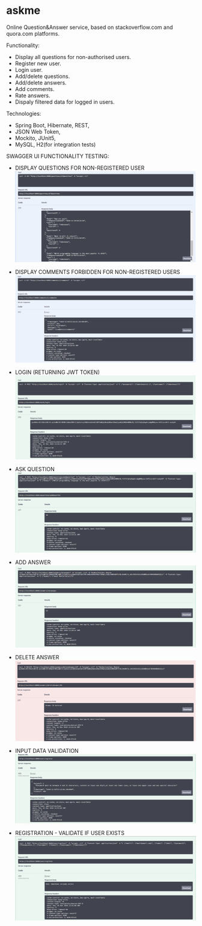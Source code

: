 # askme

Online Question&Answer service, based on stackoverflow.com and quora.com platforms.

Functionality:
- Display all questions for non-authorised users.
- Register new user.
- Login user.
- Add/delete questions.
- Add/delete answers.
- Add comments.
- Rate answers.
- Dispaly filtered data for logged in users.

Technologies:
- Spring Boot, Hibernate, REST,
- JSON Web Token,
- Mockito, JUnit5,
- MySQL, H2(for integration tests)


SWAGGER UI FUNCTIONALITY TESTING:

- DISPLAY QUESTIONS FOR NON-REGISTERED USER
 ![](https://github.com/PaulinaCz/askme/blob/master/images/allQuestionsWithoutAuth.png)
 
 - DISPLAY COMMENTS FORBIDDEN FOR NON-REGISTERED USERS
 ![](https://github.com/PaulinaCz/askme/blob/master/images/commentsForbiddenWithoutAuth.png)
 
 - LOGIN (RETURNING JWT TOKEN)
 ![](https://github.com/PaulinaCz/askme/blob/master/images/login.png)
 
 - ASK QUESTION
 ![](https://github.com/PaulinaCz/askme/blob/master/images/askQuestion.png)
 
 - ADD ANSWER
 ![](https://github.com/PaulinaCz/askme/blob/master/images/addAnswer.png)
 
 - DELETE ANSWER
 ![](https://github.com/PaulinaCz/askme/blob/master/images/deleteMyAnswer.png)
 
 - INPUT DATA VALIDATION
 ![](https://github.com/PaulinaCz/askme/blob/master/images/inputDataValidation.png)
 
 - REGISTRATION - VALIDATE IF USER EXISTS
 ![](https://github.com/PaulinaCz/askme/blob/master/images/registerUserWithExistingUsername.png)
